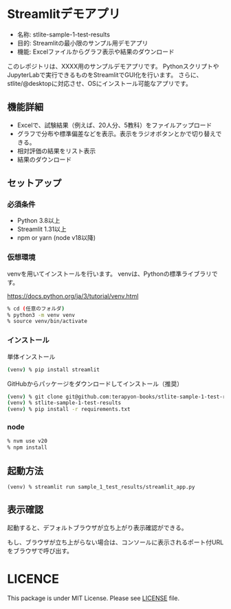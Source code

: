 # Streamlitデモアプリ

- 名称: stlite-sample-1-test-results
- 目的: Streamlitの最小限のサンプル用デモアプリ
- 機能: Excelファイルからグラフ表示や結果のダウンロード

このレポジトリは、XXXX用のサンプルデモアプリです。
PythonスクリプトやJupyterLabで実行できるものをStreamlitでGUI化を行います。
さらに、stlite/@desktopに対応させ、OSにインストール可能なアプリです。


## 機能詳細

- Excelで、試験結果（例えば、20人分、5教科）をファイルアップロード
- グラフで分布や標準偏差などを表示。表示をラジオボタンとかで切り替えできる。
- 相対評価の結果をリスト表示
- 結果のダウンロード


## セットアップ

### 必須条件

- Python 3.8以上
- Streamlit 1.31以上
- npm or yarn (node v18以降)

### 仮想環境

venvを用いてインストールを行います。
venvは、Pythonの標準ライブラリです。

https://docs.python.org/ja/3/tutorial/venv.html


```sh
% cd (任意のフォルダ)
% python3 -m venv venv
% source venv/bin/activate
```

### インストール

単体インストール

```sh
(venv) % pip install streamlit
```

GitHubからパッケージをダウンロードしてインストール（推奨）

```sh
(venv) % git clone git@github.com:terapyon-books/stlite-sample-1-test-results.git
(venv) % stlite-sample-1-test-results
(venv) % pip install -r requirements.txt
```

### node

```sh
% nvm use v20
% npm install
```

## 起動方法

```
(venv) % streamlit run sample_1_test_results/streamlit_app.py
```

## 表示確認

起動すると、デフォルトブラウザが立ち上がり表示確認ができる。

もし、ブラウザが立ち上がらない場合は、コンソールに表示されるポート付URLをブラウザで呼び出す。



# LICENCE

This package is under MIT License.
Please see [LICENSE](LICENSE) file.